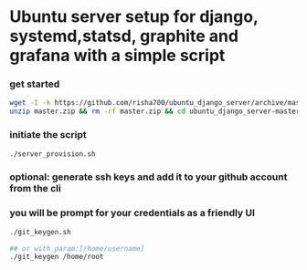  # Ubuntu server setup for django, systemd,statsd, graphite and grafana with a simple script
 ### get started
```bash
wget -I -k https://github.com/risha700/ubuntu_django_server/archive/master.zip
unzip master.zip && rm -rf master.zip && cd ubuntu_django_server-master

```
### initiate the script

```bash
./server_provision.sh
```

### optional: generate ssh keys and add it to your github account from the cli 
### you will be prompt for your credentials as a friendly UI
```bash
./git_keygen.sh

## or with param:[/home/username] 
./git_keygen /home/root
```
